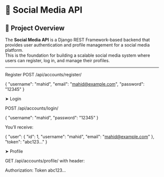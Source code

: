 
# 🧩 Social Media API

## 📘 Project Overview
The **Social Media API** is a Django REST Framework-based backend that provides user authentication and profile management for a social media platform.  
This is the foundation for building a scalable social media system where users can register, log in, and manage their profiles.

---

Register
POST /api/accounts/register/

{
  "username": "mahid",
  "email": "mahid@example.com",
  "password": "12345"
}

➤ Login

POST /api/accounts/login/

{
  "username": "mahid",
  "password": "12345"
}


You’ll receive:

{
  "user": {
    "id": 1,
    "username": "mahid",
    "email": "mahid@example.com"
  },
  "token": "abc123..."
}

➤ Profile

GET /api/accounts/profile/ with header:

Authorization: Token abc123...
